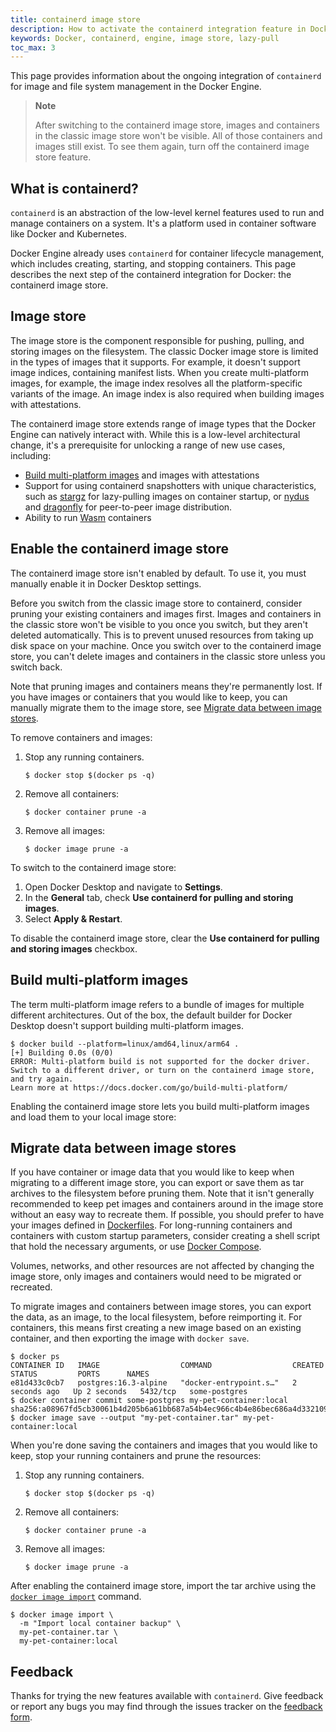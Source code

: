 ```yaml
---
title: containerd image store
description: How to activate the containerd integration feature in Docker Desktop
keywords: Docker, containerd, engine, image store, lazy-pull
toc_max: 3
---
```


This page provides information about the ongoing integration of `containerd` for
image and file system management in the Docker Engine.

> **Note**
> 
> After switching to the containerd image store,
> images and containers in the classic image store won't be visible.
> All of those containers and images still exist.
> To see them again, turn off the containerd image store feature.

## What is containerd?

`containerd` is an abstraction of the low-level kernel features
used to run and manage containers on a system.
It's a platform used in container software like Docker and Kubernetes.

Docker Engine already uses `containerd` for container lifecycle management,
which includes creating, starting, and stopping containers.
This page describes the next step of the containerd integration for Docker:
the containerd image store.

## Image store

The image store is the component responsible for pushing, pulling,
and storing images on the filesystem.
The classic Docker image store is limited in the types of images that it supports.
For example, it doesn't support image indices, containing manifest lists.
When you create multi-platform images, for example,
the image index resolves all the platform-specific variants of the image.
An image index is also required when building images with attestations.

The containerd image store extends range of image types
that the Docker Engine can natively interact with.
While this is a low-level architectural change,
it's a prerequisite for unlocking a range of new use cases, including:

- [Build multi-platform images](#build-multi-platform-images) and images with attestations
- Support for using containerd snapshotters with unique characteristics,
  such as [stargz][1] for lazy-pulling images on container startup,
  or [nydus][2] and [dragonfly][3] for peer-to-peer image distribution.
- Ability to run [Wasm](wasm.md) containers

[1]: https://github.com/containerd/stargz-snapshotter
[2]: https://github.com/containerd/nydus-snapshotter
[3]: https://github.com/dragonflyoss/image-service

## Enable the containerd image store

The containerd image store isn't enabled by default.
To use it, you must manually enable it in Docker Desktop settings.

Before you switch from the classic image store to containerd,
consider pruning your existing containers and images first.
Images and containers in the classic store won't be visible to you once you switch,
but they aren't deleted automatically.
This is to prevent unused resources from taking up disk space on your machine.
Once you switch over to the containerd image store,
you can't delete images and containers in the classic store unless you switch back.

Note that pruning images and containers means they're permanently lost.
If you have images or containers that you would like to keep,
you can manually migrate them to the image store, see [Migrate data between image stores](#migrate-data-between-image-stores).

To remove containers and images:

1. Stop any running containers.

   ```console
   $ docker stop $(docker ps -q)
   ```

2. Remove all containers:

   ```console
   $ docker container prune -a
   ```

3. Remove all images:

   ```console
   $ docker image prune -a
   ```

To switch to the containerd image store:

1. Open Docker Desktop and navigate to **Settings**.
2. In the **General** tab, check **Use containerd for pulling and storing images**.
3. Select **Apply & Restart**.

To disable the containerd image store,
clear the **Use containerd for pulling and storing images** checkbox.

## Build multi-platform images

The term multi-platform image refers to a bundle of images for multiple different architectures.
Out of the box, the default builder for Docker Desktop doesn't support building multi-platform images.

```console
$ docker build --platform=linux/amd64,linux/arm64 .
[+] Building 0.0s (0/0)
ERROR: Multi-platform build is not supported for the docker driver.
Switch to a different driver, or turn on the containerd image store, and try again.
Learn more at https://docs.docker.com/go/build-multi-platform/
```

Enabling the containerd image store lets you build multi-platform images
and load them to your local image store:

<script async id="asciicast-ZSUI4Mi2foChLjbevl2dxt5GD" src="https://asciinema.org/a/ZSUI4Mi2foChLjbevl2dxt5GD.js"></script>

## Migrate data between image stores

If you have container or image data that you would like to keep when migrating to a different image store,
you can export or save them as tar archives to the filesystem before pruning them.
Note that it isn't generally recommended to keep pet images and containers around in the image store
without an easy way to recreate them. If possible, you should prefer to have your
images defined in [Dockerfiles](../build/dockerfile/frontend.md).
For long-running containers and containers with custom startup parameters,
consider creating a shell script that hold the necessary arguments, or use [Docker Compose](../compose/_index.md).

Volumes, networks, and other resources are not affected by changing the image store,
only images and containers would need to be migrated or recreated.

To migrate images and containers between image stores,
you can export the data, as an image, to the local filesystem, before reimporting it.
For containers, this means first creating a new image based on an existing container,
and then exporting the image with `docker save`.

```console
$ docker ps
CONTAINER ID   IMAGE                  COMMAND                  CREATED         STATUS         PORTS      NAMES
e81d433c0cb7   postgres:16.3-alpine   "docker-entrypoint.s…"   2 seconds ago   Up 2 seconds   5432/tcp   some-postgres
$ docker container commit some-postgres my-pet-container:local
sha256:a08967fd5cb30061b4d205b6a61bb687a54b4ec966c4b4e86bec686a4d332109
$ docker image save --output "my-pet-container.tar" my-pet-container:local
```

When you're done saving the containers and images that you would like to keep,
stop your running containers and prune the resources:

1. Stop any running containers.

   ```console
   $ docker stop $(docker ps -q)
   ```

2. Remove all containers:

   ```console
   $ docker container prune -a
   ```

3. Remove all images:

   ```console
   $ docker image prune -a
   ```

After enabling the containerd image store, import the tar archive using the
[`docker image import`](../reference/cli/docker/image/import.md) command.

```console
$ docker image import \
  -m "Import local container backup" \
  my-pet-container.tar \
  my-pet-container:local
```

## Feedback

Thanks for trying the new features available with `containerd`. Give feedback or
report any bugs you may find through the issues tracker on the
[feedback form](https://dockr.ly/3PODIhD).
